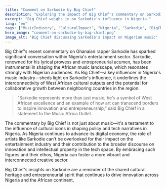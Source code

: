 ```yaml
---
title: "Comment on Sarkodie by Big Chief"
description: "Exploring the impact of Big Chief's commentary on Sarkodie and its relevance to Nigeria's tech scene."
excerpt: "Big Chief weighs in on Sarkodie's influence in Nigeria."
lang: "en"
tags: ["MusicIndustry", "CulturalImpact", "Nigeria", "Sarkodie", "BigChief"]
hero_image: "comment-on-sarkodie-by-big-chief.png"
image_alt: "Big Chief discussing Sarkodie's impact on Nigerian music"
---
```


Big Chief's recent commentary on Ghanaian rapper Sarkodie has sparked significant conversation within Nigeria's entertainment sector. Sarkodie, renowned for his lyrical prowess and entrepreneurial acumen, has been instrumental in shaping the African music landscape, which resonates strongly with Nigerian audiences. As Big Chief—a key influencer in Nigeria's music industry—sheds light on Sarkodie's influence, it underlines the interconnectivity of West African cultural outputs and the potential for collaborative growth between neighboring countries in the region.

> "Sarkodie represents more than just music; he's a symbol of West African excellence and an example of how art can transcend borders to inspire innovation and entrepreneurship," said Big Chief in a statement to the Music Africa Outlet.

The commentary by Big Chief is not just about music—it's a testament to the influence of cultural icons in shaping policy and tech narratives in Nigeria. As Nigeria continues to advance its digital economy, the role of artists like Sarkodie can't be overlooked for their impact on the entertainment industry and their contribution to the broader discourse on innovation and intellectual property in the tech space. By embracing such figures and their ethos, Nigeria can foster a more vibrant and interconnected creative sector.

Big Chief's insights on Sarkodie are a reminder of the shared cultural heritage and entrepreneurial spirit that continues to drive innovation across Nigeria and the African continent.